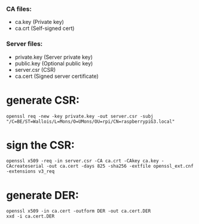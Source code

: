 ### CA files:
- ca.key (Private key)
- ca.crt (Self-signed cert)

### Server files:
- private.key (Server private key)
- public.key (Optional public key)
- server.csr (CSR)
- ca.cert (Signed server certificate)



# generate CSR:
```
openssl req -new -key private.key -out server.csr -subj "/C=BE/ST=Wallois/L=Mons/O=UMons/OU=rpi/CN=raspberrypiG3.local"
```

# sign the CSR:

```
openssl x509 -req -in server.csr -CA ca.crt -CAkey ca.key -CAcreateserial -out ca.cert -days 825 -sha256 -extfile openssl_ext.cnf -extensions v3_req
```

# generate DER:
```
openssl x509 -in ca.cert -outform DER -out ca.cert.DER
xxd -i ca.cert.DER
```
